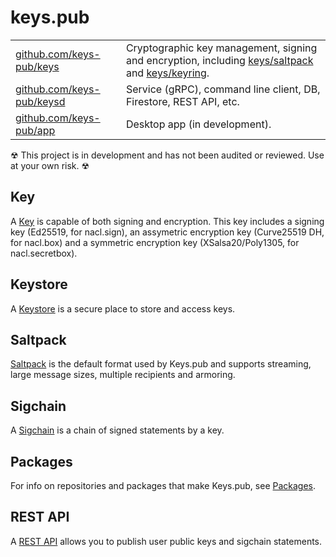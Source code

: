 # keys.pub

|                                                                |                                                                                                                                                                                                              |
| -------------------------------------------------------------- | ------------------------------------------------------------------------------------------------------------------------------------------------------------------------------------------------------------ |
| [github.com/keys-pub/keys](https://github.com/keys-pub/keys)   | Cryptographic key management, signing and encryption, including [keys/saltpack](https://godoc.org/github.com/keys-pub/keys/saltpack) and [keys/keyring](https://godoc.org/github.com/keys-pub/keys/keyring). |
| [github.com/keys-pub/keysd](https://github.com/keys-pub/keysd) | Service (gRPC), command line client, DB, Firestore, REST API, etc.                                                                                                                                           |
| [github.com/keys-pub/app](https://github.com/keys-pub/app)     | Desktop app (in development).                                                                                                                                                                                |

☢ This project is in development and has not been audited or reviewed. Use at your own risk. ☢

## Key

A [Key](specs/key.md) is capable of both signing and encryption. This key includes a signing key (Ed25519, for nacl.sign), an assymetric encryption key (Curve25519 DH, for nacl.box) and a symmetric encryption key (XSalsa20/Poly1305, for nacl.secretbox).

## Keystore

A [Keystore](specs/keystore.md) is a secure place to store and access keys.

## Saltpack

[Saltpack](specs/saltpack.md) is the default format used by Keys.pub and supports streaming, large message sizes, multiple recipients and armoring.

## Sigchain

A [Sigchain](specs/sigchain.md) is a chain of signed statements by a key.

## Packages

For info on repositories and packages that make Keys.pub, see [Packages](packages.md).

## REST API

A [REST API](restapi/README.md) allows you to publish user public keys and sigchain statements.
